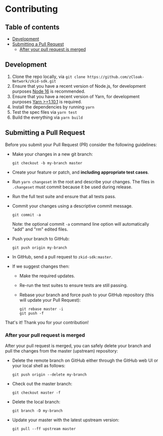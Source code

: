 # Contributing

## Table of contents

- [Development](#development)
- [Submitting a Pull Request](#submitting-a-pull-request)
  - [After your pull request is merged](#after-your-pull-request-is-merged)

## Development

1. Clone the repo locally, via `git clone https://github.com/zCloak-Network/zkid-sdk.git`
2. Ensure that you have a recent version of Node.js, for development purposes [Node 16](https://nodejs.org/en/) is recommended.
3. Ensure that you have a recent version of Yarn, for development purposes [Yarn >=1.10.1](https://yarnpkg.com/getting-started/install) is required.
4. Install the dependencies by running `yarn`
5. Test the spec files via `yarn test`
6. Build the everything via `yarn build`

## Submitting a Pull Request

Before you submit your Pull Request (PR) consider the following guidelines:

- Make your changes in a new git branch:

  ```shell
  git checkout -b my-branch master
  ```

- Create your feature or patch, and **including appropriate test cases**.
- Run `yarn changeset` in the root and describe your changes. The files in `.changeset` must commit because it be used during release.
- Run the full test suite and ensure that all tests pass.
- Commit your changes using a descriptive commit message.

  ```shell
  git commit -a
  ```

  Note: the optional commit `-a` command line option will automatically "add" and "rm" edited files.

- Push your branch to GitHub:

  ```shell
  git push origin my-branch
  ```

- In GitHub, send a pull request to `zkid-sdk:master`.
- If we suggest changes then:

  - Make the required updates.
  - Re-run the test suites to ensure tests are still passing.
  - Rebase your branch and force push to your GitHub repository (this will update your Pull Request):

    ```shell
    git rebase master -i
    git push -f
    ```

That's it! Thank you for your contribution!

### After your pull request is merged

After your pull request is merged, you can safely delete your branch and pull the changes
from the master (upstream) repository:

- Delete the remote branch on GitHub either through the GitHub web UI or your local shell as follows:

  ```shell
  git push origin --delete my-branch
  ```

- Check out the master branch:

  ```shell
  git checkout master -f
  ```

- Delete the local branch:

  ```shell
  git branch -D my-branch
  ```

- Update your master with the latest upstream version:

  ```shell
  git pull --ff upstream master
  ```
